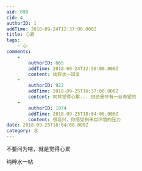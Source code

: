 ```yaml
---
aid: 699
cid: 4
authorID: 1
addTime: 2018-09-24T12:37:00.000Z
title: 心累
tags:
    - 心
comments:
    -
        authorID: 865
        addTime: 2018-09-24T12:50:00.000Z
        content: 纯粹水一回复
    -
        authorID: 922
        addTime: 2018-09-25T16:37:00.000Z
        content: 同样觉得心累... 但还是怀有一丝希望的
    -
        authorID: 1074
        addTime: 2018-09-25T18:04:00.000Z
        content: 很高兴，你感受到来自环境的压力
date: 2018-09-25T18:04:00.000Z
category: 水
---
```


不要问为啥，就是觉得心累

纯粹水一帖

